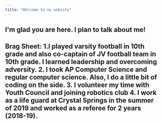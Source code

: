 ```yaml
---
title: "Welcome to my website"
---
```

I'm glad you are here. I plan to talk about me!
---
Brag Sheet:
1.I played varsity football in 10th grade and also co-captain of JV football team in 10th grade. I learned leadership and overcoming adversity.
2. I took AP Computer Science and regular computer science. Also, I do a little bit of coding on the side.
3. I volunteer my time with Youth Council and joining robotics club
4. I work as a life guard at Crystal Springs in the summer of 2019 and worked as a referee for 2 years (2018-19).  
---
